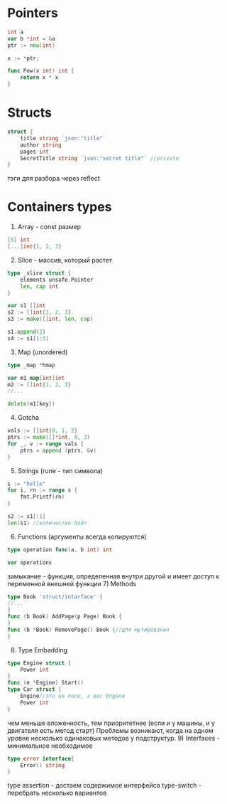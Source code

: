 # Pointers
```Go
int a
var b *int = &a
ptr := new(int)

x := *ptr;

func Pow(x int) int {
	return x * x
}
```

# Structs
```Go
struct {
	title string `json:"title"`
	author string
	pages int 
	SecretTitle string `json:"secret title"` //private
}
```
тэги для разбора через reflect

# Containers types
1) Array - const размер
```Go
[5] int
[...]int{1, 2, 3}
```
2) Slice - массив, который растет
```Go
type _slice struct {
	elements unsafe.Pointer
	len, cap int	
}

var s1 []int
s2 := []int{1, 2, 3}
s3 := make([]int, len, cap)

s1.append(2)
s4 := s1[1:3]

```
3) Map (unordered)
```go
type _map *hmap

var m1 map[int]int
m2 := []int{1, 2, 3}
//...

delete(m1[key])
```
4) Gotcha
```go
vals := []int{0, 1, 2}
ptrs := make([]*int, 0, 3)
for _, v := range vals {
	ptrs = append (ptrs, &v)
}
```
5) Strings (rune - тип символа)
```go
s := "hello"
for i, rn := range s {
	fmt.Printf(rn)
}

s2 := s1[:1]
len(s1) //количество байт
```
6) Functions (аргументы всегда копируются)
```go
type operation func(a, b int) int

var operations
```
замыкание  - функция, определенная внутри другой и имеет доступ к переменной внешней функции
7) Methods
```Go
type Book 'struct/intarface' {
//...
}
func (b Book) AddPage(p Page) Book {
}
func (b *Book) RemovePage() Book {//для мутирования
}
```
8) Type Embadding
```Go
type Engine struct {
	Power int
}
func (e *Engine) Start()
type Car struct {
	Engine//это не поле, а вес Engine
	Power int
}
```
чем меньше вложенность, тем приоритетнее (если и у машины, и у двигателя есть метод старт)
Проблемы возникают, когда на одном уровне несколько одинаковых методов у подструктур.
9) Interfaces - минимальное необходимое
```go 
type error interface{
	Error() string
}

```
type assertion - достаем содержимое интерфейса
type-switch - перебрать несколько вариантов
